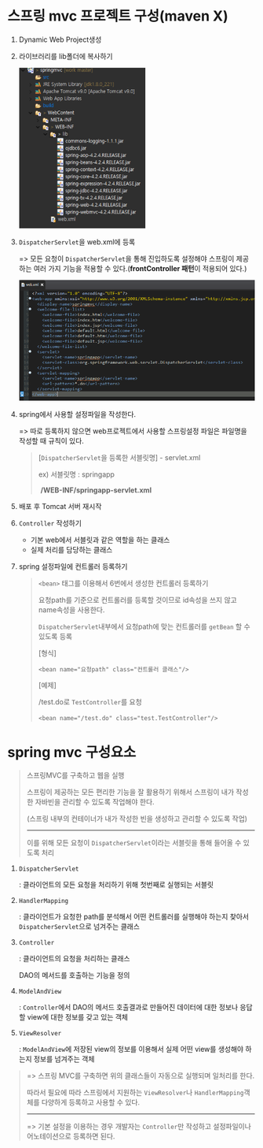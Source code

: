 # 스프링 mvc 프로젝트 구성(maven X)

1. Dynamic Web Project생성

2. 라이브러리를 lib폴더에 복사하기

   <img src="images/springlib.png" style="zoom: 80%;" />

3. `DispatcherServlet`을 web.xml에 등록

   => 모든 요청이 `DispatcherServlet`을 통해 진입하도록 설정해야 스프링이 제공하는 여러 가지 기능을 적용할 수 있다.(**frontController 패턴**이 적용되어 있다.)

   <img src="images/springxml.png" style="zoom: 80%;" />
   
4. spring에서 사용할 설정파일을 작성한다.

   => 따로 등록하지 않으면 web프로젝트에서 사용할 스프링설정 파일은 파일명을 작성할 때 규칙이 있다.

   > [`DispatcherServlet`을 등록한 서블릿명] - servlet.xml
   >
   > ex) 서블릿명 : springapp
   >
   > ​		**/WEB-INF/springapp-servlet.xml**

5. 배포 후 Tomcat 서버 재시작

6. `Controller` 작성하기

   * 기본 web에서 서블릿과 같은 역할을 하는 클래스
   * 실제 처리를 담당하는 클래스

7. spring 설정파일에 컨트롤러 등록하기

   > `<bean>` 태그를 이용해서 6번에서 생성한 컨트롤러 등록하기
   >
   > 요청path를 기준으로 컨트롤러를 등록할 것이므로 id속성을 쓰지 않고 name속성을 사용한다.
   >
   > `DispatcherServlet`내부에서 요청path에 맞는 컨트롤러를 `getBean` 할 수 있도록 등록
   >
   > [형식]
   >
   > `<bean name="요청path" class="컨트롤러 클래스"/>`
   >
   > [예제]
   >
   > /test.do로 `TestController`를 요청
   >
   > `<bean name="/test.do" class="test.TestController"/>`

# spring mvc 구성요소

> 스프링MVC를 구축하고 웹을 실행
>
> 스프링이 제공하는 모든 편리한 기능을 잘 활용하기 위해서 스프링이 내가 작성한 자바빈을 관리할 수 있도록 작업해야 한다. 
>
> (스프링 내부의 컨테이너가 내가 작성한 빈을 생성하고 관리할 수 있도록 작업)
>
> ---
>
> 이를 위해 모든 요청이 `DispatcherServlet`이라는 서블릿을 통해 들어올 수 있도록 처리 

1. `DispatcherServlet`

   : 클라이언트의 모든 요청을 처리하기 위해 첫번째로 실행되는 서블릿

2. `HandlerMapping`

   : 클라이언트가 요청한 path를 분석해서 어떤 컨트롤러를 실행해야 하는지 찾아서 `DispatcherServlet`으로 넘겨주는 클래스

3. `Controller`

   : 클라이언트의 요청을 처리하는 클래스

     DAO의 메서드를 호출하는 기능을 정의

4. `ModelAndView`

   : `Controller`에서 DAO의 메서드 호출결과로 만들어진 데이터에 대한 정보나 응답할 view에 대한 정보를 갖고 있는 객체

5. `ViewResolver`

   : `ModelAndView`에 저장된 view의 정보를 이용해서 실제 어떤 view를 생성해야 하는지 정보를 넘겨주는 객체

> => 스프링 MVC를 구축하면 위의 클래스들이 자동으로 실행되며 일처리를 한다.
>
> 따라서 필요에 따라 스프링에서 지원하는 `ViewResolver`나 `HandlerMapping`객체를 다양하게 등록하고 사용할 수 있다.
>
> ---
>
> => 기본 설정을 이용하는 경우 개발자는 `Controller`만 작성하고 설정파일이나 어노테이션으로 등록하면 된다.